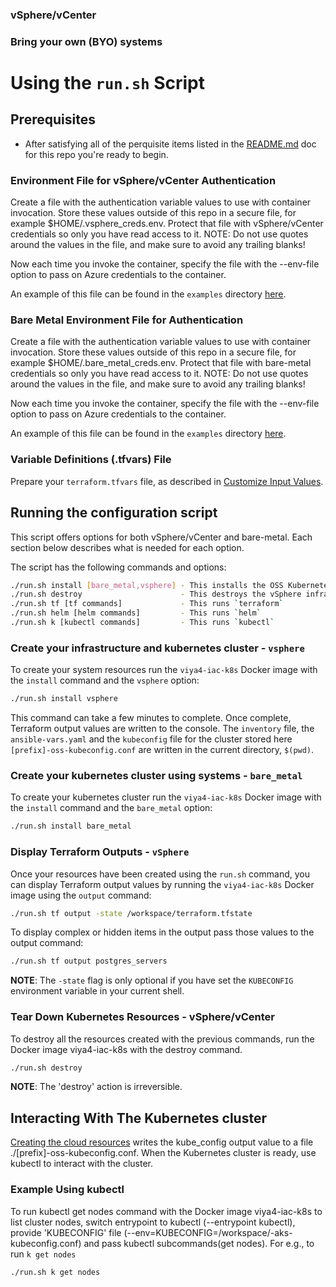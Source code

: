 

### vSphere/vCenter

### Bring your own (BYO) systems

# Using the `run.sh` Script

## Prerequisites

- After satisfying all of the perquisite items listed in the [README.md](../../README.md#script-requirements) doc for this repo you're ready to begin.

### Environment File for vSphere/vCenter Authentication

Create a file with the authentication variable values to use with container invocation. Store these values outside of this repo in a secure file, for example $HOME/.vsphere_creds.env. Protect that file with vSphere/vCenter credentials so only you have read access to it. NOTE: Do not use quotes around the values in the file, and make sure to avoid any trailing blanks!

Now each time you invoke the container, specify the file with the --env-file option to pass on Azure credentials to the container.

An example of this file can be found in the `examples` directory [here](./../../examples/vsphere/.vsphere_creds.env).

### Bare Metal Environment File for Authentication

Create a file with the authentication variable values to use with container invocation. Store these values outside of this repo in a secure file, for example $HOME/.bare_metal_creds.env. Protect that file with bare-metal credentials so only you have read access to it. NOTE: Do not use quotes around the values in the file, and make sure to avoid any trailing blanks!

Now each time you invoke the container, specify the file with the --env-file option to pass on Azure credentials to the container.

An example of this file can be found in the `examples` directory [here](./../../examples/bare-metal/.bare_metal_creds.env).

### Variable Definitions (.tfvars) File

Prepare your `terraform.tfvars` file, as described in [Customize Input Values](../../README.md#customize-input-values).

## Running the configuration script

This script offers options for both vSphere/vCenter and bare-metal. Each section below describes what is needed for each option.

The script has the following commands and options:

```bash
./run.sh install [bare_metal,vsphere] - This installs the OSS Kubernetes cluster
./run.sh destroy                      - This destroys the vSphere infrastructure and anything running that infrastructure
./run.sh tf [tf commands]             - This runs `terraform`
./run.sh helm [helm commands]         - This runs `helm`
./run.sh k [kubectl commands]         - This runs `kubectl`
```

### Create your infrastructure and kubernetes cluster - `vsphere`

To create your system resources run the `viya4-iac-k8s` Docker image with the `install` command and the `vsphere` option:

```bash
./run.sh install vsphere
```

This command can take a few minutes to complete. Once complete, Terraform output values are written to the console. The `inventory` file, the `ansible-vars.yaml` and the `kubeconfig` file for the cluster stored here `[prefix]-oss-kubeconfig.conf` are written in the current directory, `$(pwd)`.

### Create your kubernetes cluster using systems - `bare_metal`

To create your kubernetes cluster run the `viya4-iac-k8s` Docker image with the `install` command and the `bare_metal` option:

```bash
./run.sh install bare_metal
```

### Display Terraform Outputs - `vSphere`

Once your resources have been created using the `run.sh` command, you can display Terraform output values by running the `viya4-iac-k8s` Docker image using the `output` command:

```bash
./run.sh tf output -state /workspace/terraform.tfstate
```

To display complex or hidden items in the output pass those values to the output command:

```bash
./run.sh tf output postgres_servers
```

**NOTE**: The `-state` flag is only optional if you have set the `KUBECONFIG` environment variable in your current shell.

### Tear Down Kubernetes Resources - vSphere/vCenter

To destroy all the resources created with the previous commands, run the Docker image viya4-iac-k8s with the destroy command.

```bash
./run.sh destroy
```

**NOTE**: The 'destroy' action is irreversible.

## Interacting With The Kubernetes cluster

[Creating the cloud resources](#running-the-configuration-script) writes the kube_config output value to a file ./[prefix]-oss-kubeconfig.conf. When the Kubernetes cluster is ready, use kubectl to interact with the cluster.

### Example Using kubectl

To run kubectl get nodes command with the Docker image viya4-iac-k8s to list cluster nodes, switch entrypoint to kubectl (--entrypoint kubectl), provide 'KUBECONFIG' file (--env=KUBECONFIG=/workspace/<your prefix>-aks-kubeconfig.conf) and pass kubectl subcommands(get nodes). For e.g., to run `k get nodes`

```bash
./run.sh k get nodes
```
